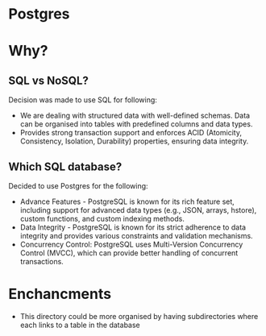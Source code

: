 # Postgres

# Why?
## SQL vs NoSQL?
Decision was made to use SQL for following:
- We are dealing with structured data with well-defined schemas. Data can be organised into tables with predefined columns and data types.
- Provides strong transaction support and enforces ACID (Atomicity, Consistency, Isolation, Durability) properties, ensuring data integrity.

## Which SQL database?
Decided to use Postgres for the following:
- Advance Features - PostgreSQL is known for its rich feature set, including support for advanced data types (e.g., JSON, arrays, hstore), custom functions, and custom indexing methods.
- Data Integrity - PostgreSQL is known for its strict adherence to data integrity and provides various constraints and validation mechanisms.
- Concurrency Control: PostgreSQL uses Multi-Version Concurrency Control (MVCC), which can provide better handling of concurrent transactions.

# Enchancments
- This directory could be more organised by having subdirectories where each links to a table in the database

[//]: # (Reference Links)
[choosing-db]:<https://yalantis.com/blog/how-to-choose-a-database/#:~:text=The%20best%20SQL%20databases%20are,read%20and%20edit%20the%20data.>